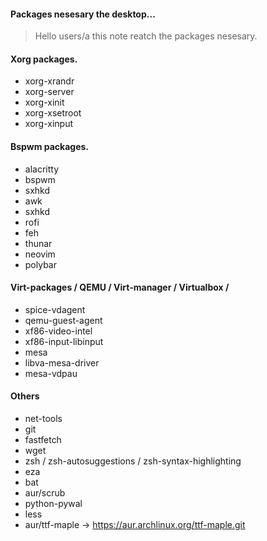 #### Packages nesesary the desktop...

> Hello users/a this note reatch the packages nesesary.

#### Xorg packages.

- xorg-xrandr
- xorg-server
- xorg-xinit
- xorg-xsetroot
- xorg-xinput

#### Bspwm packages.

- alacritty
- bspwm
- sxhkd
- awk
- sxhkd
- rofi
- feh
- thunar
- neovim
- polybar

#### Virt-packages / QEMU / Virt-manager / Virtualbox /

- spice-vdagent 
- qemu-guest-agent
- xf86-video-intel
- xf86-input-libinput
- mesa
- libva-mesa-driver 
- mesa-vdpau

#### Others

- net-tools
- git
- fastfetch
- wget
- zsh / zsh-autosuggestions / zsh-syntax-highlighting
- eza
- bat
- aur/scrub
- python-pywal
- less
- aur/ttf-maple -> https://aur.archlinux.org/ttf-maple.git
